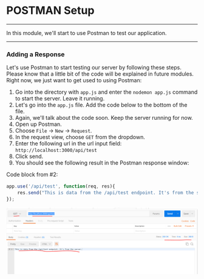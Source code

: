 # POSTMAN Setup
---
In this module, we'll start to use Postman to test our application.

<hr />

### Adding a Response
Let's use Postman to start testing our server by following these steps. Please know that a little bit of the code will be explained in future modules. Right now, we just want to get used to using Postman:

1. Go into the directory with `app.js` and enter the `nodemon app.js` command to start the server. Leave it running.
2. Let's go into the `app.js` file. Add the code below to the bottom of the file.
3. Again, we'll talk about the code soon. Keep the server running for now.
4. Open up Postman.
5. Choose `File` -> `New` -> `Request`.
6. In the request view, choose `GET` from the dropdown.
7. Enter the following url in the url input field:
`http://localhost:3000/api/test`
8. Click send.
9. You should see the following result in the Postman response window:

Code block from #2:

```js
app.use('/api/test', function(req, res){
	res.send("This is data from the /api/test endpoint. It's from the server.");
});
```

![screenshot](assets/postman-success.PNG)

